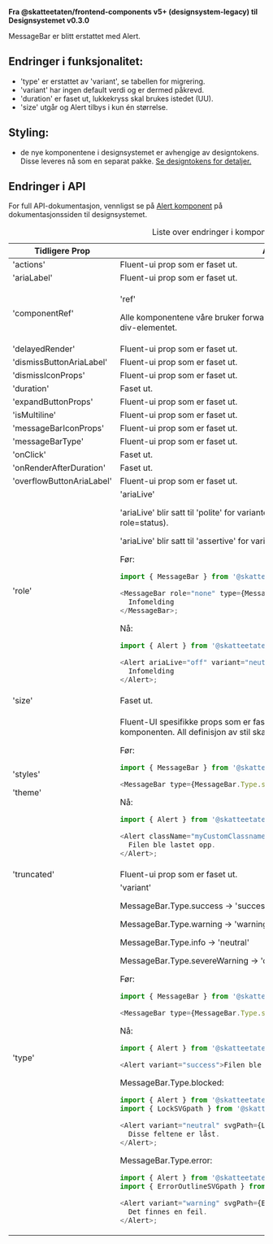 **Fra @skatteetaten/frontend-components v5+ (designsystem-legacy) til Designsystemet v0.3.0**

MessageBar er blitt erstattet med Alert.

## Endringer i funksjonalitet:

- 'type' er erstattet av 'variant', se tabellen for migrering.
- 'variant' har ingen default verdi og er dermed påkrevd.
- 'duration' er faset ut, lukkekryss skal brukes istedet (UU).
- 'size' utgår og Alert tilbys i kun én størrelse.

## Styling:

- de nye komponentene i designsystemet er avhengige av designtokens. Disse leveres nå som en separat pakke. <a class="brodtekst-link" href="#section-designtokens-deprecated">Se designtokens for detaljer.</a>

## Endringer i API

For full API-dokumentasjon, vennligst se på <a class="brodtekst-link" href="https://www.skatteetaten.no/stilogtone/designsystemet/komponenter/messagebar/">Alert komponent</a> på dokumentasjonssiden til designsystemet.

<div class="migration-tabell">
<table>
<caption>Liste over endringer i komponent-api'et</caption>
<thead><tr><th>Tidligere Prop</th><th>Alternativ</th></tr></thead>
<tbody>
<tr>
<td>'actions'</td>
<td>
Fluent-ui prop som er faset ut.
</td>
</tr>
<tr>
<td>'ariaLabel'</td>
<td>
Fluent-ui prop som er faset ut.
</td>
</tr>
<tr>
<td>'componentRef'</td>
<td>

'ref'

Alle komponentene våre bruker forwardRef. For denne komponenten sendes 'ref' til div-elementet.

</td>
</tr>
<tr>
<td>'delayedRender'</td>
<td>
Fluent-ui prop som er faset ut.
</td>
</tr>
<tr>
<td>'dismissButtonAriaLabel'</td>
<td>
Fluent-ui prop som er faset ut.
</td>
</tr>
<tr>
<td>'dismissIconProps'</td>
<td>
Fluent-ui prop som er faset ut.
</td>
</tr>
<tr>
<td>'duration'</td>
<td>
Faset ut.
</td>
</tr>
<tr>
<td>'expandButtonProps'</td>
<td>
Fluent-ui prop som er faset ut.
</td>
</tr>
<tr>
<td>'isMultiline'</td>
<td>
Fluent-ui prop som er faset ut.
</td>
</tr>
<tr>
<td>'messageBarIconProps'</td>
<td>
Fluent-ui prop som er faset ut.
</td>
</tr>
<tr>
<td>'messageBarType'</td>
<td>
Fluent-ui prop som er faset ut.
</td>
</tr>
<tr>
<td>'onClick'</td>
<td>
Faset ut.
</td>
</tr>
<tr>
<td>'onRenderAfterDuration'</td>
<td>
Faset ut.
</td>
</tr>
<tr>
<td>'overflowButtonAriaLabel'</td>
<td>
Fluent-ui prop som er faset ut.
</td>
</tr>
<tr>
<td>'role'</td>
<td>
'ariaLive'

'ariaLive' blir satt til 'polite' for variantene success, neutral og warning (som tilsvar role=status).

'ariaLive' blir satt til 'assertive' for varianten danger (som tilsvarer role=alert).

Før:

```javascript static
import { MessageBar } from '@skatteetaten/frontend-components/MessageBar';

<MessageBar role="none" type={MessageBar.Type.info}>
  Infomelding
</MessageBar>;
```

Nå:

```js static
import { Alert } from '@skatteetaten/ds-status';

<Alert ariaLive="off" variant="neutral">
  Infomelding
</Alert>;
```

</td>
</tr>
<tr>
<td>'size'</td>
<td>
Faset ut.
</td>
</tr>
<tr>
<td>
'styles'

'theme'</td>

<td>

Fluent-UI spesifikke props som er faset ut. Bruk 'className' for å style komponenten. All definisjon av stil skal settes via 'className'.

Før:

```javascript static
import { MessageBar } from '@skatteetaten/frontend-components/MessageBar';

<MessageBar type={MessageBar.Type.success}>Filen ble lastet opp.</MessageBar>;
```

Nå:

```js static
import { Alert } from '@skatteetaten/ds-status';

<Alert className="myCustomClassname" variant="success">
  Filen ble lastet opp.
</Alert>;
```

</td>
</tr>
<tr>
<td>'truncated'</td>
<td>
Fluent-ui prop som er faset ut.
</td>
</tr>
<tr>
<td>'type'</td>
<td>
'variant'

MessageBar.Type.success -> 'success'

MessageBar.Type.warning -> 'warning'

MessageBar.Type.info -> 'neutral'

MessageBar.Type.severeWarning -> 'danger'

Før:

```javascript static
import { MessageBar } from '@skatteetaten/frontend-components/MessageBar';

<MessageBar type={MessageBar.Type.success}>Filen ble lastet opp.</MessageBar>;
```

Nå:

```js static
import { Alert } from '@skatteetaten/ds-status';

<Alert variant="success">Filen ble lastet opp.</Alert>;
```

MessageBar.Type.blocked:

```js static
import { Alert } from '@skatteetaten/ds-status';
import { LockSVGpath } from '@skatteetaten/ds-icons';

<Alert variant="neutral" svgPath={LockSVGpath}>
  Disse feltene er låst.
</Alert>;
```

MessageBar.Type.error:

```js static
import { Alert } from '@skatteetaten/ds-status';
import { ErrorOutlineSVGpath } from '@skatteetaten/ds-icons';

<Alert variant="warning" svgPath={ErrorOutlineSVGpath}>
  Det finnes en feil.
</Alert>;
```

</td>
</tr>
</tbody>
</table>
</div>
